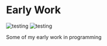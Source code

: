 # Early Work

![testing](http://www.nicholas-swift.com/images/Early%20Work/a-star.jpg)
![testing](http://www.nicholas-swift.com/images/Early%20Work/game-over.jpg)

Some of my early work in programming
